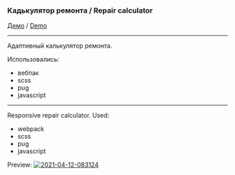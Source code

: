 ### Кадькулятор ремонта / Repair calculator

[Демо](https://potatbut.github.io/repair-calculator/dist/ "Демо") / [Demo](https://potatbut.github.io/repair-calculator/dist/ "Demo") 

---

Адаптивный калькулятор ремонта. 

Использовались:
- вебпак
- scss
- pug
- javascript
---
Responsive repair calculator.
Used:
- webpack
- scss
- pug
- javascript


Preview:
<a href="https://ibb.co/XbbRFCQ"><img src="https://i.ibb.co/XbbRFCQ/2021-04-12-083124.png" alt="2021-04-12-083124" border="0"></a>